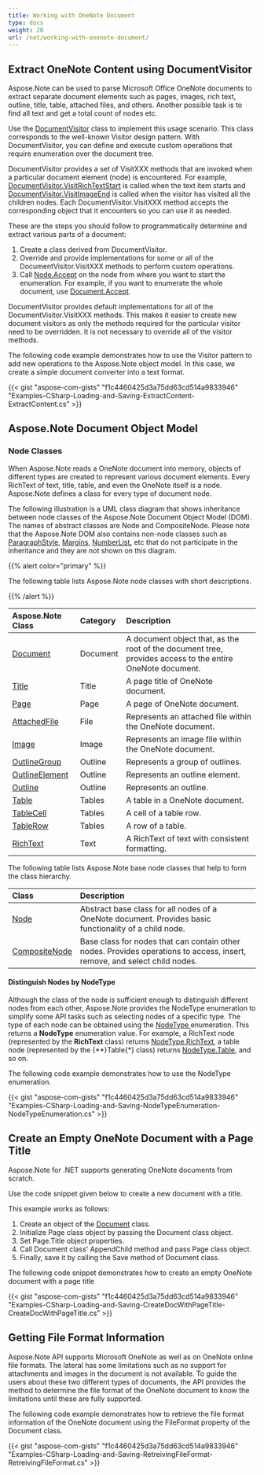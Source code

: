 ```yaml
---
title: Working with OneNote Document
type: docs
weight: 20
url: /net/working-with-onenote-document/
---
```


## **Extract OneNote Content using DocumentVisitor**
Aspose.Note can be used to parse Microsoft Office OneNote documents to extract separate document elements such as pages, images, rich text, outline, title, table, attached files, and others. Another possible task is to find all text and get a total count of nodes etc.

Use the [DocumentVisitor](https://apireference.aspose.com/note/net/aspose.note/documentvisitor) class to implement this usage scenario. This class corresponds to the well-known Visitor design pattern. With DocumentVisitor, you can define and execute custom operations that require enumeration over the document tree.

DocumentVisitor provides a set of VisitXXX methods that are invoked when a particular document element (node) is encountered. For example, [DocumentVisitor.VisitRichTextStart](https://apireference.aspose.com/note/net/aspose.note/documentvisitor/methods/visitrichtextstart) is called when the text item starts and [DocumentVisitor.VisitImageEnd](https://apireference.aspose.com/note/net/aspose.note/documentvisitor/methods/visitimageend) is called when the visitor has visited all the children nodes. Each DocumentVisitor.VisitXXX method accepts the corresponding object that it encounters so you can use it as needed.

These are the steps you should follow to programmatically determine and extract various parts of a document:

1. Create a class derived from DocumentVisitor.
1. Override and provide implementations for some or all of the DocumentVisitor.VisitXXX methods to perform custom operations.
1. Call [Node.Accept](https://apireference.aspose.com/note/net/aspose.note/node/methods/accept) on the node from where you want to start the enumeration. For example, if you want to enumerate the whole document, use [Document.Accept](https://apireference.aspose.com/note/net/aspose.note/document/methods/accept).

DocumentVisitor provides default implementations for all of the DocumentVisitor.VisitXXX methods. This makes it easier to create new document visitors as only the methods required for the particular visitor need to be overridden. It is not necessary to override all of the visitor methods.

The following code example demonstrates how to use the Visitor pattern to add new operations to the Aspose.Note object model. In this case, we create a simple document converter into a text format.

{{< gist "aspose-com-gists" "f1c4460425d3a75dd63cd514a9833946" "Examples-CSharp-Loading-and-Saving-ExtractContent-ExtractContent.cs" >}}
## **Aspose.Note Document Object Model**
### **Node Classes**
When Aspose.Note reads a OneNote document into memory, objects of different types are created to represent various document elements. Every RichText of text, title, table, and even the OneNote itself is a node. Aspose.Note defines a class for every type of document node.

The following illustration is a UML class diagram that shows inheritance between node classes of the Aspose.Note Document Object Model (DOM). The names of abstract classes are Node and CompositeNode. Please note that the Aspose.Note DOM also contains non-node classes such as [ParagraphStyle](https://apireference.aspose.com/note/net/aspose.note/paragraphstyle), [Margins](https://apireference.aspose.com/note/net/aspose.note/margins), [NumberList](https://apireference.aspose.com/note/net/aspose.note/numberlist)**,** etc that do not participate in the inheritance and they are not shown on this diagram.

{{% alert color="primary" %}} 

The following table lists Aspose.Note node classes with short descriptions.

{{% /alert %}} 

|**Aspose.Note Class**|**Category**|**Description**|
| :- | :- | :- |
|[Document](https://apireference.aspose.com/note/net/aspose.note/document)|Document|A document object that, as the root of the document tree, provides access to the entire OneNote document.|
|[Title](https://apireference.aspose.com/note/net/aspose.note/title)|Title|A page title of OneNote document.|
|[Page](https://apireference.aspose.com/note/net/aspose.note/page)|Page|A page of OneNote document.|
|[AttachedFile](https://apireference.aspose.com/note/net/aspose.note/AttachedFile)|File|Represents an attached file within the OneNote document.|
|[Image](https://apireference.aspose.com/note/net/aspose.note/image)|Image|Represents an image file within the OneNote document.|
|[OutlineGroup](https://apireference.aspose.com/note/net/aspose.note/outlinegroup)|Outline|Represents a group of outlines.|
|[OutlineElement](https://apireference.aspose.com/note/net/aspose.note/outlineelement)|Outline|Represents an outline element.|
|[Outline](https://apireference.aspose.com/note/net/aspose.note/outline)|Outline|Represents an outline.|
|[Table](https://apireference.aspose.com/note/net/aspose.note/table)|Tables|A table in a OneNote document.|
|[TableCell](https://apireference.aspose.com/note/net/aspose.note/tablecell)|Tables|A cell of a table row.|
|[TableRow](https://apireference.aspose.com/note/net/aspose.note/tablerow)|Tables|A row of a table.|
|[RichText](https://apireference.aspose.com/note/net/aspose.note/richtext)|Text|A RichText of text with consistent formatting.|
The following table lists Aspose.Note base node classes that help to form the class hierarchy.

|**Class**|**Description**|
| :- | :- |
|[Node](https://apireference.aspose.com/note/net/aspose.note/node)|Abstract base class for all nodes of a OneNote document. Provides basic functionality of a child node.|
|[CompositeNode](https://apireference.aspose.com/note/net/aspose.note.compositenode/1)|Base class for nodes that can contain other nodes. Provides operations to access, insert, remove, and select child nodes.|
#### **Distinguish Nodes by NodeType**
Although the class of the node is sufficient enough to distinguish different nodes from each other, Aspose.Note provides the NodeType enumeration to simplify some API tasks such as selecting nodes of a specific type. The type of each node can be obtained using the [NodeType ](https://apireference.aspose.com/note/net/aspose.note/nodetype)enumeration. This returns a **NodeType** enumeration value. For example, a RichText node (represented by the **RichText** class) returns [NodeType.RichText](https://apireference.aspose.com/note/net/aspose.note/nodetype), a table node (represented by the {**}Table{*} class) returns [NodeType.Table](https://apireference.aspose.com/note/net/aspose.note/nodetype), and so on.

The following code example demonstrates how to use the NodeType enumeration.

{{< gist "aspose-com-gists" "f1c4460425d3a75dd63cd514a9833946" "Examples-CSharp-Loading-and-Saving-NodeTypeEnumeration-NodeTypeEnumeration.cs" >}}
## **Create an Empty OneNote Document with a Page Title**
Aspose.Note for .NET supports generating OneNote documents from scratch.

Use the code snippet given below to create a new document with a title.

This example works as follows:

1. Create an object of the [Document](https://apireference.aspose.com/note/net/aspose.note/document) class.
1. Initialize Page class object by passing the Document class object.
1. Set Page.Title object properties.
1. Call Document class' AppendChild method and pass Page class object.
1. Finally, save it by calling the Save method of Document class.

The following code snippet demonstrates how to create an empty OneNote document with a page title

{{< gist "aspose-com-gists" "f1c4460425d3a75dd63cd514a9833946" "Examples-CSharp-Loading-and-Saving-CreateDocWithPageTitle-CreateDocWithPageTitle.cs" >}}
## **Getting File Format Information**
Aspose.Note API supports Microsoft OneNote as well as on OneNote online file formats. The lateral has some limitations such as no support for attachments and images in the document is not available. To guide the users about these two different types of documents, the API provides the method to determine the file format of the OneNote document to know the limitations until these are fully supported.

The following code example demonstrates how to retrieve the file format information of the OneNote document using the FileFormat property of the Document class.

{{< gist "aspose-com-gists" "f1c4460425d3a75dd63cd514a9833946" "Examples-CSharp-Loading-and-Saving-RetreivingFileFormat-RetreivingFileFormat.cs" >}}